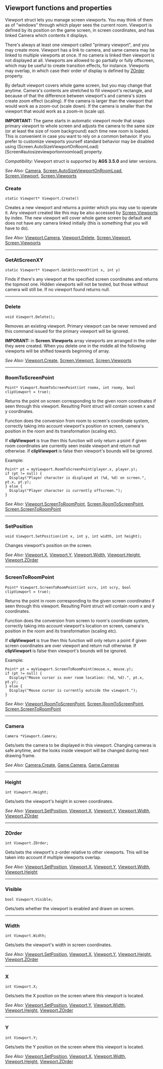 ## Viewport functions and properties

Viewport struct lets you manage screen viewports. You may think of them as of "windows" through which player sees the current room. Viewport is defined by its position on the game screen, in screen coordinates, and has linked Camera which contents it displays.

There's always at least one viewport called "primary viewport", and you may create more. Viewport has a link to camera, and same camera may be linked to multiple viewports at once. If no camera is linked then viewport is not displayed at all. Viewports are allowed to go partially or fully offscreen, which may be useful to create transition effects, for instance. Viewports may overlap, in which case their order of display is defined by [ZOrder](Viewport#zorder) property.

By default viewport covers whole game screen, but you may change that anytime. Camera's contents are stretched to fill viewport's rectangle, and because of that the difference between viewport's and camera's sizes create zoom effect (scaling). If the camera is larger than the viewport that would work as a zoom-out (scale down). If the camera is smaller than the viewport that would work as a zoom-in (scale up).

**IMPORTANT:** The game starts in automatic viewport mode that snaps primary viewport to whole screen and adjusts the camera to the same size (or at least the size of room background) each time new room is loaded. This is convenient in case you want to rely on a common behavior. If you prefer to customize viewports yourself standard behavior may be disabled using (Screen.AutoSizeViewportOnRoomLoad)[Screen#autosizeviewportonroomload] property.

*Compatibility:* Viewport struct is supported by **AGS 3.5.0** and later versions.

*See Also:* [Camera](Camera), [Screen.AutoSizeViewportOnRoomLoad](Screen#autosizeviewportonroomload), [Screen.Viewport](Screen#viewport), [Screen.Viewports](Screen#viewports)

### Create

    static Viewport* Viewport.Create()

Creates a new viewport and returns a pointer which you may use to operate it. Any viewport created like this may be also accessed by [Screen.Viewports](Screen#viewports) by index.
The new viewport will cover whole game screen by default and does not have any camera linked initially (this is something that you will have to do).

*See Also:* [Viewport.Camera](Viewport#camera), [Viewport.Delete](Viewport#delete), [Screen.Viewport](Screen#viewport), [Screen.Viewports](Screen#viewports)

---

### GetAtScreenXY

    static Viewport* Viewport.GetAtScreenXY(int x, int y)

Finds if there's any viewport at the specified screen coordinates and returns the topmost one. Hidden viewports will not be tested, but those without camera will still be. If no viewport found returns null.

---

### Delete

    void Viewport.Delete();

Removes an existing viewport. Primary viewport can be never removed and this command issued for the primary viewport will be ignored.

**IMPORANT:** in **Screen.Viewports** array viewports are arranged in the order they were created. When you delete one in the middle all the following viewports will be shifted towards beginning of array.

*See Also:* [Viewport.Create](Viewport#create), [Screen.Viewport](Screen#viewport), [Screen.Viewports](Screen#viewports)

---

### RoomToScreenPoint

    Point* Viewport.RoomToScreenPoint(int roomx, int roomy, bool clipViewport = true);

Returns the point on screen corresponding to the given room coordinates if seen through this viewport. Resulting Point struct will contain screen x and y coordinates.

Function does the conversion from room to screen's coordinate system, correctly taking into account viewport's position on screen, camera's position in the room and its transformation (scaling etc).

If **clipViewport** is true then this function will only return a point if given room coordinates are currently seen inside viewport and return null otherwise. If **clipViewport** is false then viewport's bounds will be ignored.

Example:

    Point* pt = myViewport.RoomToScreenPoint(player.x, player.y);
    if (pt != null) {
      Display("Player character is displayed at (%d, %d) on screen.", pt.x, pt.y);
    } else {
      Display("Player character is currently offscreen.");
    }

*See Also:* [Viewport.ScreenToRoomPoint](Viewport#screentoroompoint), [Screen.RoomToScreenPoint](Screen#roomtoscreenpoint), [Screen.ScreenToRoomPoint](Screen#screentoroompoint)

---

### SetPosition

    void Viewport.SetPosition(int x, int y, int width, int height);

Changes viewport's position on the screen.

*See Also:* [Viewport.X](Viewport#x), [Viewport.Y](Viewport#y), [Viewport.Width](Viewport#width), [Viewport.Height](Viewport#height), [Viewport.ZOrder](Viewport#zorder)

---

### ScreenToRoomPoint

    Point* Viewport.ScreenToRoomPoint(int scrx, int scry, bool clipViewport = true);

Returns the point in room corresponding to the given screen coordinates if seen through this viewport. Resulting Point struct will contain room x and y coordinates.

Function does the conversion from screen to room's coordinate system, correctly taking into account viewport's location on screen, camera's position in the room and its transformation (scaling etc).

If **clipViewport** is true then this function will only return a point if given screen coordinates are over viewport and return null otherwise. If **clipViewport** is false then viewport's bounds will be ignored.

Example:

    Point* pt = myViewport.ScreenToRoomPoint(mouse.x, mouse.y);
    if (pt != null) {
      Display("Mouse cursor is over room location: (%d, %d).", pt.x, pt.y);
    } else {
      Display("Mouse cursor is currently outside the viewport.");
    }

*See Also:* [Viewport.RoomToScreenPoint](Viewport#screentoroompoint), [Screen.RoomToScreenPoint](Screen#roomtoscreenpoint), [Screen.ScreenToRoomPoint](Screen#screentoroompoint)

---

### Camera

    Camera *Viewport.Camera;

Gets/sets the camera to be displayed in this viewport. Changing cameras is safe anytime, and the looks inside viewport will be changed during next drawing frame.

*See Also:* [Camera.Create](Camera#create), [Game.Camera](Game#camera), [Game.Cameras](Game#cameras)

---

### Height

    int Viewport.Height;

Gets/sets the viewport's height in screen coordinates.

*See Also:* [Viewport.SetPosition](Viewport#setposition), [Viewport.X](Viewport#x), [Viewport.Y](Viewport#y), [Viewport.Width](Viewport#width), [Viewport.ZOrder](Viewport#zorder)

---

### ZOrder

    int Viewport.ZOrder;

Gets/sets the viewport's z-order relative to other viewports. This will be taken into account if multiple viewports overlap.

*See Also:* [Viewport.SetPosition](Viewport#setposition), [Viewport.X](Viewport#x), [Viewport.Y](Viewport#y), [Viewport.Width](Viewport#width), [Viewport.Height](Viewport#height)

---

### Visible

    bool Viewport.Visible;

Gets/sets whether the viewport is enabled and drawn on screen.

---

### Width

    int Viewport.Width;

Gets/sets the viewport's width in screen coordinates.

*See Also:* [Viewport.SetPosition](Viewport#setposition), [Viewport.X](Viewport#x), [Viewport.Y](Viewport#y), [Viewport.Height](Viewport#height), [Viewport.ZOrder](Viewport#zorder)

---

### X

    int Viewport.X;

Gets/sets the X position on the screen where this viewport is located.

*See Also:* [Viewport.SetPosition](Viewport#setposition), [Viewport.Y](Viewport#y), [Viewport.Width](Viewport#width), [Viewport.Height](Viewport#height), [Viewport.ZOrder](Viewport#zorder)

---

### Y

    int Viewport.Y;

Gets/sets the Y position on the screen where this viewport is located.

*See Also:* [Viewport.SetPosition](Viewport#setposition), [Viewport.X](Viewport#x), [Viewport.Width](Viewport#width), [Viewport.Height](Viewport#height), [Viewport.ZOrder](Viewport#zorder)